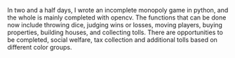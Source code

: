 In two and a half days, I wrote an incomplete monopoly game in python, and the whole is mainly completed with opencv. The functions that can be done now include throwing dice, judging wins or losses, moving players, buying properties, building houses, and collecting tolls. There are opportunities to be completed, social welfare, tax collection and additional tolls based on different color groups.
